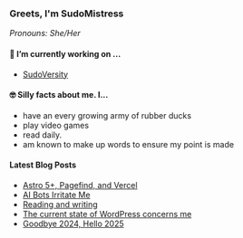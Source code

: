 ### Greets, I'm SudoMistress

_Pronouns: She/Her_

#### 🔭 I’m currently working on ...

- [SudoVersity](https://www.sudoversity.fyi)


#### 🤓 Silly facts about me. I...

- have an every growing army of rubber ducks
- play video games
- read daily.
- am known to make up words to ensure my point is made

#### Latest Blog Posts

<!-- BLOG-POST-LIST:START -->
- [Astro 5+, Pagefind, and Vercel](https://www.sudoversity.fyi/posts/astro-pagefind-vercel/)
- [AI Bots Irritate Me](https://www.sudoversity.fyi/posts/ai-bots-irritate-me/)
- [Reading and writing](https://www.sudoversity.fyi/posts/reading-writing/)
- [The current state of WordPress concerns me](https://www.sudoversity.fyi/posts/current-state-wordpress-concerns-me/)
- [Goodbye 2024, Hello 2025](https://www.sudoversity.fyi/posts/goodbye-hello/)
<!-- BLOG-POST-LIST:END -->
